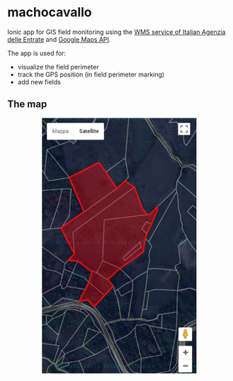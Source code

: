 # machocavallo
Ionic app for GIS field monitoring using the <a target="_blank" href="http://www.agenziaentrate.gov.it/wps/content/nsilib/nsi/schede/fabbricatiterreni/consultazione+cartografia+catastale/servizio+consultazione+cartografia/indice+servizio+consultazione+cartografia">WMS service of Italian Agenzia delle Entrate</a> and <a target="_blank"  href="https://developers.google.com/maps/documentation/javascript/">Google Maps API</a>.

The app is used for:
- visualize the field perimeter
- track the GPS position (in field perimeter marking)
- add new fields

## The map
<p align="center">
<img src="screenshots/machocavallo.PNG" width="350"/>
</p>
